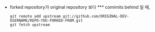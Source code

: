 - forked repository가 original repository 보다 *** comimits behind 일 때,
  ```
  git remote add upstream git://github.com/ORIGINAL-DEV-USERNAME/REPO-YOU-FORKED-FROM.git
  git fetch upstream
  ```
